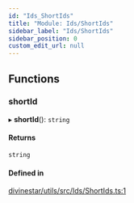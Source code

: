 ```yaml
---
id: "Ids_ShortIds"
title: "Module: Ids/ShortIds"
sidebar_label: "Ids/ShortIds"
sidebar_position: 0
custom_edit_url: null
---
```


## Functions

### shortId

▸ **shortId**(): `string`

#### Returns

`string`

#### Defined in

[divinestar/utils/src/Ids/ShortIds.ts:1](https://github.com/lucasdamianjohnson/DivineVoxelEngine/blob/596fa7391478620ed460dfb4856ff0a763b91c49/divinestar/utils/src/Ids/ShortIds.ts#L1)
